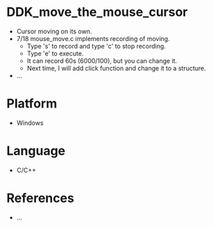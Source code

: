 # DDK_move_the_mouse_cursor
* Cursor moving on its own.
* 7/18 mouse_move.c implements recording of moving.
  * Type 's' to record and type 'c' to stop recording.
  * Type 'e' to execute.
  * It can record 60s (6000/100), but you can change it.
  * Next time, I will add click function and change it to a structure.
* ...

# Platform
* Windows

# Language 
* C/C++

# References
* ...
